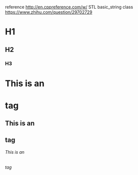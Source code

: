 reference http://en.cppreference.com/w/
STL basic_string class
https://www.zhihu.com/question/29702729
# H1
## H2
### H3
# This is an <h1> tag
## This is an <h2> tag
###### This is an <h6> tag
